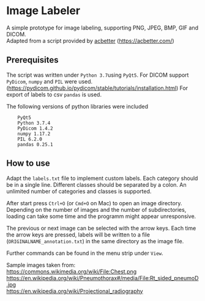 # Image Labeler
A simple prototype for image labeling, supporting PNG, JPEG, BMP, GIF and DICOM.  
Adapted from a script provided by [acbetter](https://gist.github.com/acbetter/32c575803ec361c3e82064e60db4e3e0) (https://acbetter.com/)

## Prerequisites
The script was written under `Python 3.7`using `PyQt5`. 
For DICOM support `PyDicom`, `numpy` and `PIL` were used. (https://pydicom.github.io/pydicom/stable/tutorials/installation.html)
For export of labels to csv `pandas` is used.

The following versions of python libraries were included
```
    PyQt5
    Python 3.7.4
    PyDicom 1.4.2
    numpy 1.17.2
    PIL 6.2.0
    pandas 0.25.1
```


## How to use
Adapt the `labels.txt` file to implement custom labels. Each category should be in a single line. Different classes should be separated by a colon. An unlimited number of categories and classes is supported.

After start press `Ctrl+O` (or `Cmd+O` on Mac) to open an image directory. Depending on the number of images and the number of subdirectories, loading can take some time and the programm might appear unresponsive. 

The previous or next image can be selected with the arrow keys. Each time the arrow keys are pressed, labels will be written to a file (`ORIGINALNAME_annotation.txt`) in the same directory as the image file. 

Further commands can be found in the menu strip under `View`.
  
Sample images taken from:   
https://commons.wikimedia.org/wiki/File:Chest.png  
https://en.wikipedia.org/wiki/Pneumothorax#/media/File:Rt_sided_pneumoD.jpg  
https://en.wikipedia.org/wiki/Projectional_radiography  
